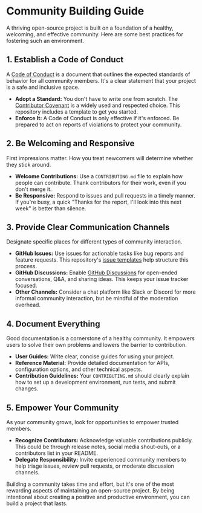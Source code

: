 # Community Building Guide

A thriving open-source project is built on a foundation of a healthy, welcoming, and effective community. Here are some best practices for fostering such an environment.

## 1. Establish a Code of Conduct

A [Code of Conduct](./CODE_OF_CONDUCT.md) is a document that outlines the expected standards of behavior for all community members. It's a clear statement that your project is a safe and inclusive space.

- **Adopt a Standard:** You don't have to write one from scratch. The [Contributor Covenant](https://www.contributor-covenant.org/) is a widely used and respected choice. This repository includes a template to get you started.
- **Enforce It:** A Code of Conduct is only effective if it's enforced. Be prepared to act on reports of violations to protect your community.

## 2. Be Welcoming and Responsive

First impressions matter. How you treat newcomers will determine whether they stick around.

- **Welcome Contributions:** Use a `CONTRIBUTING.md` file to explain how people can contribute. Thank contributors for their work, even if you don't merge it.
- **Be Responsive:** Respond to issues and pull requests in a timely manner. If you're busy, a quick "Thanks for the report, I'll look into this next week" is better than silence.

## 3. Provide Clear Communication Channels

Designate specific places for different types of community interaction.

- **GitHub Issues:** Use issues for actionable tasks like bug reports and feature requests. This repository's [issue templates](./.github/ISSUE_TEMPLATE/) help structure this process.
- **GitHub Discussions:** Enable [GitHub Discussions](https://docs.github.com/en/discussions) for open-ended conversations, Q&A, and sharing ideas. This keeps your issue tracker focused.
- **Other Channels:** Consider a chat platform like Slack or Discord for more informal community interaction, but be mindful of the moderation overhead.

## 4. Document Everything

Good documentation is a cornerstone of a healthy community. It empowers users to solve their own problems and lowers the barrier to contribution.

- **User Guides:** Write clear, concise guides for using your project.
- **Reference Material:** Provide detailed documentation for APIs, configuration options, and other technical aspects.
- **Contribution Guidelines:** Your `CONTRIBUTING.md` should clearly explain how to set up a development environment, run tests, and submit changes.

## 5. Empower Your Community

As your community grows, look for opportunities to empower trusted members.

- **Recognize Contributors:** Acknowledge valuable contributions publicly. This could be through release notes, social media shout-outs, or a contributors list in your README.
- **Delegate Responsibility:** Invite experienced community members to help triage issues, review pull requests, or moderate discussion channels.

Building a community takes time and effort, but it's one of the most rewarding aspects of maintaining an open-source project. By being intentional about creating a positive and productive environment, you can build a project that lasts.
